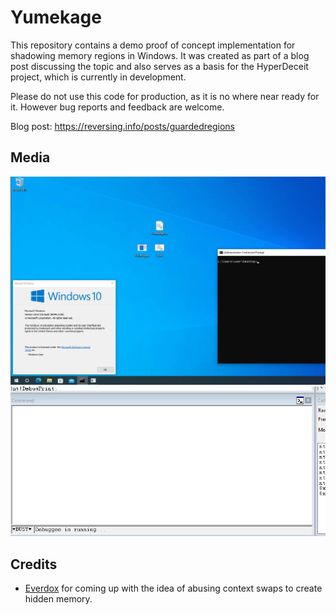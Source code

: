 # Yumekage
This repository contains a demo proof of concept implementation for shadowing memory regions in Windows. It was created as part of a blog post discussing the topic and also serves as a basis for the HyperDeceit project, which is currently in development.

Please do not use this code for production, as it is no where near ready for it. However bug reports and feedback are welcome.

Blog post: https://reversing.info/posts/guardedregions

## Media
![Demo Windows](Media/DemoWin.gif)
![Demo WinDbg](Media/DemoWindbg.gif)

## Credits
- [Everdox](https://www.linkedin.com/in/everdox) for coming up with the idea of abusing context swaps to create hidden memory.

